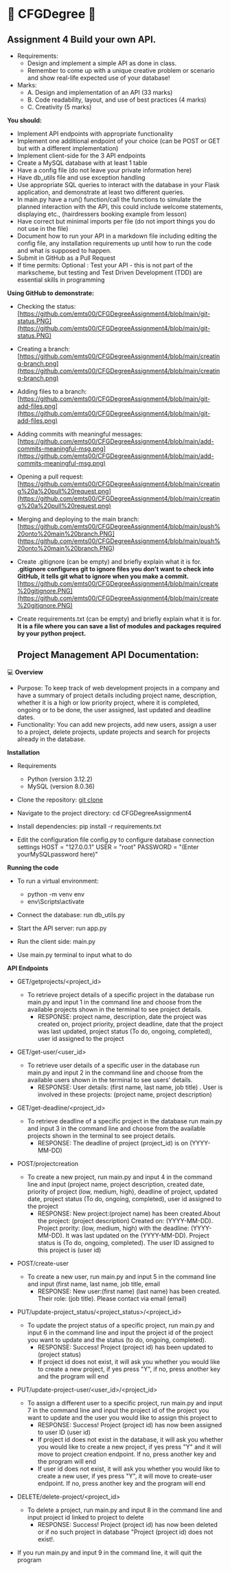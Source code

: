 # :cherry_blossom: CFGDegree :purple_heart:
## Assignment 4 Build your own API. 
+ Requirements:
  + Design and implement a simple API as done in class.
  + Remember to come up with a unique creative problem or scenario and show real-life expected use of your database!
+ Marks:
  + A. Design and implementation of an API (33 marks)
  + B. Code readability, layout, and use of best practices (4 marks)
  + C. Creativity (5 marks)
  
**You should:**
+ Implement API endpoints with appropriate functionality
+ Implement one additional endpoint of your choice (can be POST or GET but with a
different implementation)
+ Implement client-side for the 3 API endpoints
+ Create a MySQL database with at least 1 table
+ Have a config file (do not leave your private information here)
+ Have db_utils file and use exception handling
+ Use appropriate SQL queries to interact with the database in your Flask application, and
demonstrate at least two different queries.
+ In main.py have a run() function/call the functions to simulate the planned interaction
with the API, this could include welcome statements, displaying etc., (hairdressers
booking example from lesson)
+ Have correct but minimal imports per file (do not import things you do not use in the
file)
+ Document how to run your API in a markdown file including editing the config file, any
installation requirements up until how to run the code and what is supposed to happen.
+ Submit in GitHub as a Pull Request
+ If time permits:
Optional : Test your API - this is not part of the markscheme, but testing and Test Driven
Development (TDD) are essential skills in programming

**Using GitHub to demonstrate:**
+ Checking the status: [https://github.com/emts00/CFGDegreeAssignment4/blob/main/git-status.PNG](https://github.com/emts00/CFGDegreeAssignment4/blob/main/git-status.PNG)
+ Creating a branch: [https://github.com/emts00/CFGDegreeAssignment4/blob/main/creating-branch.png](https://github.com/emts00/CFGDegreeAssignment4/blob/main/creating-branch.png)
+ Adding files to a branch:  [https://github.com/emts00/CFGDegreeAssignment4/blob/main/git-add-files.png](https://github.com/emts00/CFGDegreeAssignment4/blob/main/git-add-files.png)
+ Adding commits with meaningful messages: [https://github.com/emts00/CFGDegreeAssignment4/blob/main/add-commits-meaningful-msg.png](https://github.com/emts00/CFGDegreeAssignment4/blob/main/add-commits-meaningful-msg.png) 
+ Opening a pull request: [https://github.com/emts00/CFGDegreeAssignment4/blob/main/creating%20a%20pull%20request.png](https://github.com/emts00/CFGDegreeAssignment4/blob/main/creating%20a%20pull%20request.png)
+ Merging and deploying to the main branch: [https://github.com/emts00/CFGDegreeAssignment4/blob/main/push%20onto%20main%20branch.PNG] (https://github.com/emts00/CFGDegreeAssignment4/blob/main/push%20onto%20main%20branch.PNG)

+ Create .gitignore (can be empty) and briefly explain what it is for. **.gitignore configures git to ignore files you don't want to check into GitHub, it tells git what to ignore when you make a commit.** [https://github.com/emts00/CFGDegreeAssignment4/blob/main/create%20gitignore.PNG](https://github.com/emts00/CFGDegreeAssignment4/blob/main/create%20gitignore.PNG)
  
+ Create requirements.txt (can be empty) and briefly explain what it is for. **It is a file where you can save a list of modules and packages required by your python project.**

  ## Project Management API Documentation: 
:computer: **Overview**
+ Purpose: To keep track of web development projects in a company and have a summary of project details including project name, description, whether it is a high or low priority project, where it is completed, ongoing or to be done, the user assigned, last updated and deadline dates.
+ Functionality: You can add new projects, add new users, assign a user to a project, delete projects, update projects and search for projects already in the database.

**Installation**
+ Requirements
  + Python (version 3.12.2)
  + MySQL (version 8.0.36)

+ Clone the repository: [git clone](https://github.com/emts00/CFGDegreeAssignment4.git)
+ Navigate to the project directory: cd CFGDegreeAssignment4
+ Install dependencies: pip install -r requirements.txt
+ Edit the configuration file config.py to configure database connection settings
  HOST = "127.0.0.1"
  USER = "root"
  PASSWORD = "(Enter yourMySQLpassword here)"

**Running the code**
+ To run a virtual environment:
  + python -m venv env
  + env\Scripts\activate
  
+ Connect the database: run db_utils.py
+ Start the API server: run app.py
+ Run the client side: main.py
+ Use main.py terminal to input what to do


**API Endpoints**
+ GET/getprojects/<project_id>
  + To retrieve project details of a specific project in the database run main.py and input 1 in the command line and choose from the available projects shown in the terminal to see project details.
    + RESPONSE: project name, description, date the project was created on, project priority, project deadline, date that the project was last updated, project status (To do, ongoing, completed), user id assigned to the project


+ GET/get-user/<user_id>
  + To retrieve user details of a specific user in the database run main.py and input 2 in the command line and choose from the available users shown in the terminal to see users' details.
    + RESPONSE: User details: (first name, last name, job title) . User is involved in these projects: (project name, project description)

   
+ GET/get-deadline/<project_id>
  + To retrieve deadline of a specific project in the database run main.py and input 3 in the command line and choose from the available projects shown in the terminal to see project details.
    + RESPONSE: The deadline of project (project_id) is on (YYYY-MM-DD)


+ POST/projectcreation
  + To create a new project, run main.py and input 4 in the command line and input (project name, project description, created date, priority of project (low, medium, high), deadline of project, updated date, project status (To do, ongoing, completed), user id assigned to the project
    + RESPONSE: New project:(project name) has been created.About the project: (project description) Created on: (YYYY-MM-DD). Project prority: (low, medium, high) with the deadline: (YYYY-MM-DD). It was last updated on the (YYYY-MM-DD). Project status is (To do, ongoing, completed). The user ID assigned to this project is (user id)


+ POST/create-user
  + To create a new user, run main.py and input 5 in the command line and input (first name, last name, job title, email
    + RESPONSE: New user:(first name) (last name) has been created. Their role: (job title). Please contact via email (email)

 
+ PUT/update-project_status/<project_status>/<project_id>
  + To update the project status of a specific project, run main.py and input 6 in the command line and input the project id of the project you want to update and the status (to do, ongoing, completed). 
    + RESPONSE: Success! Project (project id) has been updated to (project status)
    + If project id does not exist, it will ask you whether you would like to create a new project, if yes press "Y", if no, press another key and the program will end

 
+ PUT/update-project-user/<user_id>/<project_id>
  + To assign a different user to a specific project, run main.py and input 7 in the command line and input the project id of the project you want to update and the user you would like to assign this project to 
    + RESPONSE: Success! Project (project id) has now been assigned to user ID (user id)
    + If project id does not exist in the database, it will ask you whether you would like to create a new project, if yes press "Y" and it will move to project creation endpoint. If no, press another key and the program will end
    + If user id does not exist, it will ask you whether you would like to create a new user, if yes press "Y", it will move to create-user endpoint. If no, press another key and the program will end

 
+ DELETE/delete-project/<project_id>
  + To delete a project, run main.py and input 8 in the command line and input project id linked to project to delete
    + RESPONSE: Success! Project (project id) has now been deleted or if no such project in database "Project (project id) does not exist!.

+ If you run main.py and input 9 in the command line, it will quit the program
      
